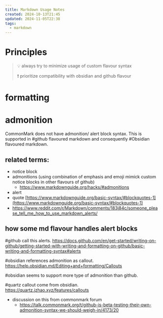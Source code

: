 ```yaml
---
title: Markdown Usage Notes
created: 2024-10-13T21:45
updated: 2024-11-05T22:38
tags:
  - markdown
---
```

# Principles
> :bulb: always try to minimize usage of custom flavour syntax
> 
> :exclamation: prioritize compatibility with obsidian and github flavour


# formatting



# admonition
CommonMark does not have admonition/ alert block syntax. This is supported in #github flavoured markdown and consequently #Obsidian flavoured markdown.


## related terms:
- notice block
- admonitions (using combination of emphasis and emoji mimick custom notice blocks in other flavours of github)
  - https://www.markdownguide.org/hacks/#admonitions
- alert
- quote [https://www.markdownguide.org/basic-syntax/#blockquotes-1](https://www.markdownguide.org/basic-syntax/#blockquotes-1)
- https://www.reddit.com/r/Markdown/comments/183j84c/someone_please_tell_me_how_to_use_markdown_alerts/


## how some md flavour handles alert blocks

#github call this alerts. https://docs.github.com/en/get-started/writing-on-github/getting-started-with-writing-and-formatting-on-github/basic-writing-and-formatting-syntax#alerts

#obsidian references admonition as callout. https://help.obsidian.md/Editing+and+formatting/Callouts

#obsidian seems to support more type of admonition than github. 

#quartz callout come from obsidian. https://quartz.jzhao.xyz/features/callouts

- discussion on this from commonmark forum
  - https://talk.commonmark.org/t/github-is-beta-testing-their-own-admonition-syntax-we-should-weigh-in/4173/20

